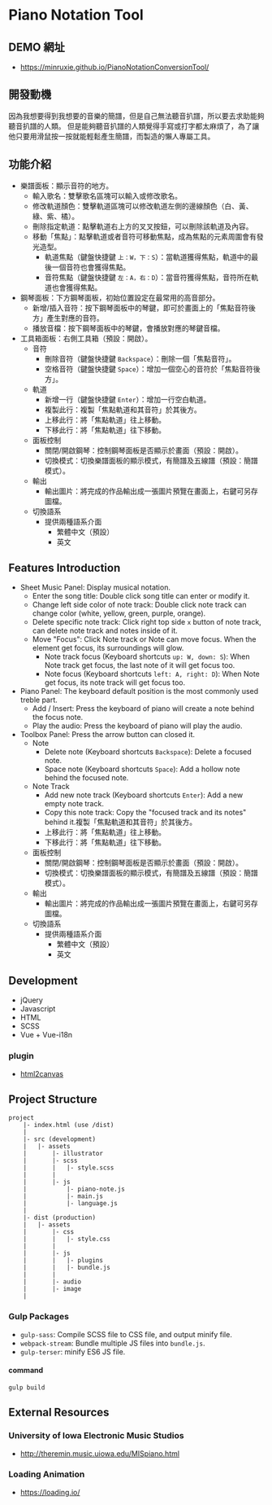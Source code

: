 ﻿# Piano Notation Tool
 
## DEMO 網址
* https://minruxie.github.io/PianoNotationConversionTool/

## 開發動機
因為我想要得到我想要的音樂的簡譜，但是自己無法聽音扒譜，所以要去求助能夠聽音扒譜的人類。
但是能夠聽音扒譜的人類覺得手寫或打字都太麻煩了，為了讓他只要用滑鼠按一按就能輕鬆產生簡譜，而製造的懶人專屬工具。

## 功能介紹
* 樂譜面板：顯示音符的地方。
    * 輸入歌名：雙擊歌名區塊可以輸入或修改歌名。
    * 修改軌道顏色：雙擊軌道區塊可以修改軌道左側的邊線顏色（白、黃、綠、紫、橘）。
    * 刪除指定軌道：點擊軌道右上方的叉叉按鈕，可以刪除該軌道及內容。
    * 移動「焦點」：點擊軌道或者音符可移動焦點，成為焦點的元素周圍會有發光造型。
        * 軌道焦點（鍵盤快捷鍵 `上：W，下：S`）：當軌道獲得焦點，軌道中的最後一個音符也會獲得焦點。
        * 音符焦點（鍵盤快捷鍵 `左：A，右：D`）：當音符獲得焦點，音符所在軌道也會獲得焦點。
* 鋼琴面板：下方鋼琴面板，初始位置設定在最常用的高音部分。
    * 新增/插入音符：按下鋼琴面板中的琴鍵，即可於畫面上的「焦點音符後方」產生對應的音符。
    * 播放音檔：按下鋼琴面板中的琴鍵，會播放對應的琴鍵音檔。
* 工具箱面板：右側工具箱（預設：開啟）。
    * 音符
        * 刪除音符（鍵盤快捷鍵 `Backspace`）：刪除一個「焦點音符」。
        * 空格音符（鍵盤快捷鍵 `Space`）：增加一個空心的音符於「焦點音符後方」。
    * 軌道
        * 新增一行（鍵盤快捷鍵 `Enter`）：增加一行空白軌道。
        * 複製此行：複製「焦點軌道和其音符」於其後方。
        * 上移此行：將「焦點軌道」往上移動。
        * 下移此行：將「焦點軌道」往下移動。
    * 面板控制
        * 關閉/開啟鋼琴：控制鋼琴面板是否顯示於畫面（預設：開啟）。
        * 切換模式：切換樂譜面板的顯示模式，有簡譜及五線譜（預設：簡譜模式）。
    * 輸出
        * 輸出圖片：將完成的作品輸出成一張圖片預覽在畫面上，右鍵可另存圖檔。
    * 切換語系
        * 提供兩種語系介面
            * 繁體中文（預設）
            * 英文

## Features Introduction
* Sheet Music Panel: Display musical notation.
    * Enter the song title: Double click song title can enter or modify it.
    * Change left side color of note track: Double click note track can change color (white, yellow, green, purple, orange).
    * Delete specific note track: Click right top side `x` button of note track, can delete note track and notes inside of it.
    * Move "Focus": Click Note track or Note can move focus. When the element get focus, its surroundings will glow.
        * Note track focus (Keyboard shortcuts `up: W, down: S`): When Note track get focus, the last note of it will get focus too.
        * Note focus (Keyboard shortcuts `left: A, right: D`): When Note get focus, its note track will get focus too.
* Piano Panel: The keyboard default position is the most commonly used treble part.
    * Add / Insert: Press the keyboard of piano will create a note behind the focus note.
    * Play the audio: Press the keyboard of piano will play the audio.
* Toolbox Panel: Press the arrow button can closed it.
    * Note
        * Delete note (Keyboard shortcuts `Backspace`): Delete a focused note.
        * Space note (Keyboard shortcuts `Space`): Add a hollow note behind the focused note.
    * Note Track
        * Add new note track (Keyboard shortcuts `Enter`): Add a new empty note track.
        * Copy this note track: Copy the "focused track and its notes" behind it.複製「焦點軌道和其音符」於其後方。
        * 上移此行：將「焦點軌道」往上移動。
        * 下移此行：將「焦點軌道」往下移動。
    * 面板控制
        * 關閉/開啟鋼琴：控制鋼琴面板是否顯示於畫面（預設：開啟）。
        * 切換模式：切換樂譜面板的顯示模式，有簡譜及五線譜（預設：簡譜模式）。
    * 輸出
        * 輸出圖片：將完成的作品輸出成一張圖片預覽在畫面上，右鍵可另存圖檔。
    * 切換語系
        * 提供兩種語系介面
            * 繁體中文（預設）
            * 英文

## Development
* jQuery
* Javascript
* HTML
* SCSS
* Vue + Vue-i18n

### plugin
* [html2canvas](https://www.geeksforgeeks.org/how-to-take-screenshot-of-a-div-using-javascript/)

## Project Structure
```
project
    |- index.html (use /dist)
    |
    |- src (development)
    |   |- assets
    |       |- illustrator
    |       |- scss
    |       |   |- style.scss
    |       |
    |       |- js
    |           |- piano-note.js
    |           |- main.js
    |           |- language.js
    |
    |- dist (production)
    |   |- assets
    |       |- css
    |       |   |- style.css
    |       |   
    |       |- js
    |       |   |- plugins
    |       |   |- bundle.js
    |       |
    |       |- audio
    |       |- image
    |
```

### Gulp Packages
* `gulp-sass`: Compile SCSS file to CSS file, and output minify file.
* `webpack-stream`: Bundle multiple JS files into `bundle.js`.
* `gulp-terser`: minify ES6 JS file.

#### command
```
gulp build
```

## External Resources
### University of Iowa Electronic Music Studios
* http://theremin.music.uiowa.edu/MISpiano.html

### Loading Animation
* https://loading.io/